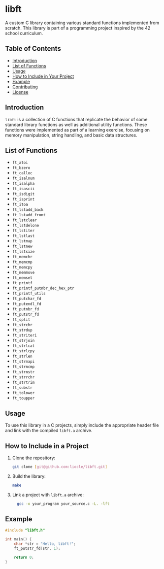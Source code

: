 # libft

A custom C library containing various standard functions implemented from scratch. This library is part of a programming project inspired by the 42 school curriculum.

## Table of Contents
- [Introduction](#introduction)
- [List of Functions](#list-of-functions)
- [Usage](#usage)
- [How to Include in Your Project](#how-to-include-in-your-project)
- [Example](#example)
- [Contributing](#contributing)
- [License](#license)

## Introduction

`libft` is a collection of C functions that replicate the behavior of some standard library functions as well as additional utility functions. These functions were implemented as part of a learning exercise, focusing on memory manipulation, string handling, and basic data structures.

## List of Functions

- `ft_atoi`
- `ft_bzero`
- `ft_calloc`
- `ft_isalnum`
- `ft_isalpha`
- `ft_isascii`
- `ft_isdigit`
- `ft_isprint`
- `ft_itoa`
- `ft_lstadd_back`
- `ft_lstadd_front`
- `ft_lstclear`
- `ft_lstdelone`
- `ft_lstiter`
- `ft_lstlast`
- `ft_lstmap`
- `ft_lstnew`
- `ft_lstsize`
- `ft_memchr`
- `ft_memcmp`
- `ft_memcpy`
- `ft_memmove`
- `ft_memset`
- `ft_printf`
- `ft_printf_putnbr_dec_hex_ptr`
- `ft_printf_utils`
- `ft_putchar_fd`
- `ft_putendl_fd`
- `ft_putnbr_fd`
- `ft_putstr_fd`
- `ft_split`
- `ft_strchr`
- `ft_strdup`
- `ft_striteri`
- `ft_strjoin`
- `ft_strlcat`
- `ft_strlcpy`
- `ft_strlen`
- `ft_strmapi`
- `ft_strncmp`
- `ft_strnstr`
- `ft_strrchr`
- `ft_strtrim`
- `ft_substr`
- `ft_tolower`
- `ft_toupper`

## Usage

To use this library in a C projects, simply include the appropriate header file and link with the compiled `libft.a` archive.

## How to Include in a Project

1. Clone the repository:
   ```bash
   git clone [git@github.com:liocle/libft.git]

2. Build the library:
   ```bash
   make

3. Link a project with `libft.a` archive:
   ```bash
     gcc -o your_program your_source.c -L. -lft

## Example
```c
#include "libft.h"

int main() {
    char *str = "Hello, libft!";
    ft_putstr_fd(str, 1);

    return 0;
}
